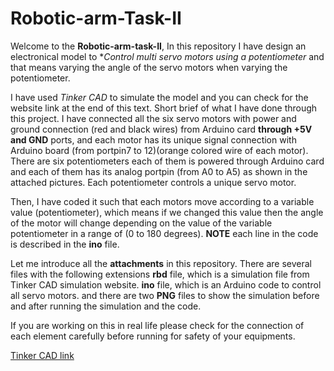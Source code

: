 # Robotic-arm-Task-II

Welcome to the **Robotic-arm-task-II**, In this repository I have design an electronical model to **Control multi servo motors using a potentiometer* and that means varying the angle of the servo motors when varying the potentiometer.

I have used _Tinker CAD_ to simulate the model and you can check for the website link at the end of this text.
Short brief of  what I have done through this project. I have connected all the six servo motors with power and ground connection
(red and black wires) from Arduino card **through +5V and GND** ports, and each motor has its unique signal connection with Arduino board (from portpin7 to 12)(orange colored wire of each motor). There are six potentiometers each of them is powered through Arduino card and each of them has its analog portpin (from A0 to A5) as shown in the attached pictures. Each potentiometer controls a unique servo motor.

Then, I have coded it such that each motors move according to a variable value (potentiometer), which means if we changed this value then the angle of the motor will change depending on the value of the variable potentiometer in a range of (0 to 180 degrees).
**NOTE** each line in the code is described in the **ino** file.

Let me introduce all the **attachments** in this repository. There are several files with the following extensions
**rbd** file, which is a simulation file from Tinker CAD simulation website.
**ino** file, which is an Arduino code to control all servo motors.
and there are two **PNG** files to show the simulation before and after running the simulation and the code.

If you are working on this in real life please check for the connection of each element carefully before running for safety of your equipments.

[Tinker CAD link](https://www.tinkercad.com/things/gYsNHfczLtj-multi-servo-motors-with-potentiometers/editel?sharecode=hCVVTLw8NJwAN4ZjHdlSPxn3G3J5PVauyZBgQThzdEA)



